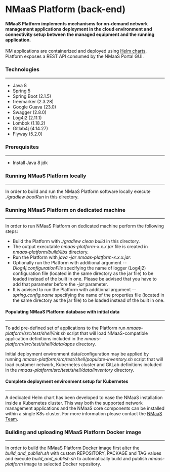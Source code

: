 # NMaaS Platform (back-end)

#### NMaaS Platform implements mechanisms for on-demand network management applications deployment in the cloud environment and connectivity setup between the managed equipment and the running application.

NM applications are containerized and deployed using [Helm charts](https://helm.sh/).
Platform exposes a REST API consumed by the NMaaS Portal GUI.

### Technologies
---
 * Java 8
 * Spring 5
 * Spring Boot (2.1.5)
 * freemarker (2.3.28)
 * Google Guava (23.0)
 * Swagger (2.8.0)
 * Log4j2 (2.11.1)
 * Lombok (1.18.2)
 * Gitlab4j (4.14.27)
 * Flyway (5.2.0)

### Prerequisites
---
  + Install Java 8 jdk

### Running NMaaS Platform locally
---
  In order to build and run the NMaaS Platform software locally execute *./gradlew bootRun* in this directory.

### Running NMaaS Platform on dedicated machine
---
  In order to run NMaaS Platform on dedicated machine perform the following steps:
  + Build the Platform with *./gradlew clean build* in this directory.
  + The output executable *nmaas-platform-x.x.x.jar* file is created in *nmaas-platform/build/libs* directory.
  + Run the Platform with *java -jar nmaas-platform-x.x.x.jar*.
  + Optionally run the Platform with additional argument *--Dlog4j.configurationFile* specifying the name of logger (Log4j2) configuration file (located in the same directory as the jar file) to be loaded instead of the built in one. Please be advised that you have to add that parameter before the *-jar* parameter.
  + It is advised to run the Platform with additional argument *--spring.config.name* specifying the name of the properties file (located in the same directory as the jar file) to be loaded instead of the built in one.

#### Populating NMaaS Platform database with initial data
---
To add pre-defined set of applications to the Platform run *nmaas-platform/src/test/shell/init.sh* script that will load NMaaS-compatible application definitions included in the *nmaas-platform/src/test/shell/data/apps* directory.

Initial deployment environment data/configuration may be applied by running *nmaas-platform/src/test/shell/populate-inventory.sh* script that will load customer network, Kubernetes cluster and GitLab definitions included in the *nmaas-platform/src/test/shell/data/inventory* directory.

#### Complete deployment environment setup for Kubernetes
---
A dedicated Helm chart has been developed to ease the NMaaS installation inside a Kubernetes cluster.
This way both the supported network management applications and the NMaaS core components can be installed within a single K8s cluster.
For more information please contact the [NMaaS Team](mailto:nmaas-team@lists.geant.org).

### Building and uploading NMaaS Platform Docker image
---
In order to build the NMaaS Platform Docker image first alter the *build_and_publish.sh* with custom REPOSITORY, PACKAGE and TAG values and execute *build_and_publish.sh* to automatically build and publish *nmaas-platform* image to selected Docker repository.
